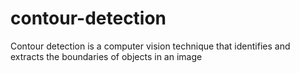 # contour-detection
  Contour detection is a computer vision technique that identifies and extracts the boundaries of objects in an image

